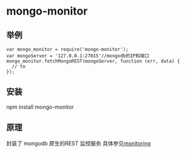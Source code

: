 mongo-monitor
=============

## 举例
    var mongo_monitor = require('mongo-monitor');
    var mongoServer = '127.0.0.1:27015'//mongodb的IP和端口
    mongo_monitor.fetchMongoREST(mongoServer, function (err, data) {
      // to 
    });

## 安装
npm install mongo-monitor

## 原理
封装了 mongodb 原生的REST 监控服务
具体参见[monitoring](http://docs.mongodb.org/manual/administration/monitoring/)



